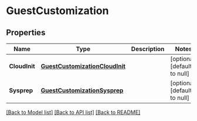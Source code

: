 # GuestCustomization

## Properties
Name | Type | Description | Notes
------------ | ------------- | ------------- | -------------
**CloudInit** | [**GuestCustomizationCloudInit**](guest_customization_cloud_init.md) |  | [optional] [default to null]
**Sysprep** | [**GuestCustomizationSysprep**](guest_customization_sysprep.md) |  | [optional] [default to null]

[[Back to Model list]](../README.md#documentation-for-models) [[Back to API list]](../README.md#documentation-for-api-endpoints) [[Back to README]](../README.md)



